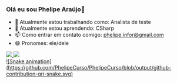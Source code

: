 ### Olá  eu sou Phelipe Araújo👋
- 🔭 Atualmente estou trabalhando como: Analista de teste
- 🌱 Atualmente estou aprendendo: CSharp
- 📫 Como entrar em contato comigo: phelipe.infor@gmail.com
- 😄 Pronomes: ele/dele
<div>
  <a href="https://github.com/PhelipeCurso">
    <img height"180em" src= "https://github-readme-stats.vercel.app/api?username=PhelipeCurso&show_icons=true&theme=dracula&include_all_commits=true&count_private=true"/>
    <img height"180em" src= "https://github-readme-stats.vercel.app/api/top-langs/?username=PhelipeCurso&layout=compact&langs_count=16&theme=dracula"/>
</div>
![Snake animation](https://github.com/PhelipeCurso/PhelipeCurso/blob/output/github-contribution-gri-snake.svg)
